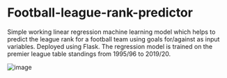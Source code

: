 # Football-league-rank-predictor

Simple working linear regression machine learning model which helps to predict the league rank for a football team using goals for/against as input variables. Deployed using Flask.
The regression model is trained on the premier league table standings from 1995/96 to 2019/20.


![image](https://user-images.githubusercontent.com/71927343/183706483-3ccba62b-933a-4dc2-93dd-c40d7ac76126.png)
